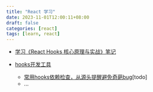 ```yaml
---
title: "React 学习"
date: 2023-11-01T12:00:11+08:00
draft: false
categories: [react]
tags: [learn, react]
---
```



* [学习《React Hooks 核心原理与实战》笔记](../react-hooks-course1/)

* [hooks开发工具](../tool-dev-react/) 
	* [常用hooks依赖检查，从源头提醒避免奇葩bug](../tool-dev-react/)[todo]
	* ...



